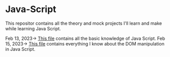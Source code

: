 # Java-Script
This repositor contains all the theory and mock projects I'll learn and make while learning Java Script.

Feb 13, 2023-> [This file](https://github.com/prozacnzoloft/Java-Script/blob/main/dayOne.md) contains all the basic knowledge of Java Script.
Feb 15, 2023-> [This file](https://github.com/prozacnzoloft/Java-Script/blob/main/DOM.md) contains everything I know about the DOM manipulation in Java Script.
